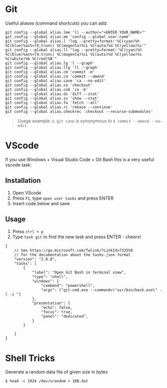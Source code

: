 
# Git
Useful aliases (command shortcuts) you can add:
```shell
git config --global alias.lme 'll --author="<ENTER_YOUR_NAME>"'
git config --global alias.me 'config --global user.name'
git config --global alias.l "log --pretty=format:'%C(cyan)%h %C(blue)%as%<(9,trunc) %C(magenta)%cL %C(auto)%d %C(yellow)%s'"
git config --global alias.ll "log --pretty=format:'%C(cyan)%h %C(blue)%as%<(9,trunc) %C(magenta)%cL %C(auto)%d %C(yellow)%s %C(white)%b %C(red)%N'"
git config --global alias.lg 'l --graph'
git config --global alias.llg 'll --graph'
git config --global alias.cm 'commit -m'
git config --global alias.ca 'commit --amend'
git config --global alias.cane 'ca --no-edit'
git config --global alias.co 'checkout'
git config --global alias.cob 'co -b'
git config --global alias.ds 'diff --stat'
git config --global alias.ss 'show --stat'
git config --global alias.fa 'fetch --all'
git config --global alias.rc 'rebase --continue'
git config --global alias.checkrec 'checkout --recurse-submodules'

```
> Usage example: `$ git cane` is synonymous to `$ commit --amend --no-edit`

# VScode

If you use Windows + Visual Studio Code + Git Bash this is a very useful vscode task:

## Installation
1. Open VScode
2. Press `F1`, type `open user tasks` and press ENTER
3. Insert code below and save.
## Usage
1. Press `ctrl + p`
2. Type `task git` to find the new task and press ENTER - cheers!
```shell
{
    // See https://go.microsoft.com/fwlink/?LinkId=733558
    // for the documentation about the tasks.json format
    "version": "2.0.0",
    "tasks": [
        {
            "label": "Open Git Bash in terminal view",
            "type": "shell",
            "windows": {
                "command": "powershell",
                "args": ["git-cmd.exe --command=\"usr/bin/bash.exe\" -l -i "]
            },
            "presentation": {
                "echo": false,
                "focus": true,
                "panel": "dedicated",
            }
        }
    
    ]
}
```
# Shell Tricks
Generate a random data file of given size in bytes  
```shell
$ head -c 1024 /dev/urandom > 1KB.dat
```
